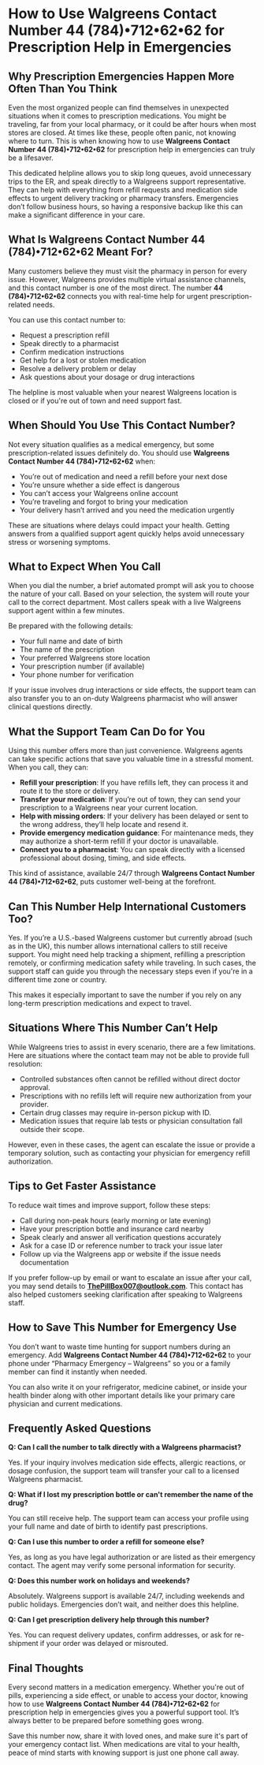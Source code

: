 # How to Use Walgreens Contact Number 44 (784)•712•62•62 for Prescription Help in Emergencies

## Why Prescription Emergencies Happen More Often Than You Think

Even the most organized people can find themselves in unexpected situations when it comes to prescription medications. You might be traveling, far from your local pharmacy, or it could be after hours when most stores are closed. At times like these, people often panic, not knowing where to turn. This is when knowing how to use **Walgreens Contact Number 44 (784)•712•62•62** for prescription help in emergencies can truly be a lifesaver.

This dedicated helpline allows you to skip long queues, avoid unnecessary trips to the ER, and speak directly to a Walgreens support representative. They can help with everything from refill requests and medication side effects to urgent delivery tracking or pharmacy transfers. Emergencies don’t follow business hours, so having a responsive backup like this can make a significant difference in your care.

## What Is Walgreens Contact Number 44 (784)•712•62•62 Meant For?

Many customers believe they must visit the pharmacy in person for every issue. However, Walgreens provides multiple virtual assistance channels, and this contact number is one of the most direct. The number **44 (784)•712•62•62** connects you with real-time help for urgent prescription-related needs.

You can use this contact number to:

- Request a prescription refill
- Speak directly to a pharmacist
- Confirm medication instructions
- Get help for a lost or stolen medication
- Resolve a delivery problem or delay
- Ask questions about your dosage or drug interactions

The helpline is most valuable when your nearest Walgreens location is closed or if you're out of town and need support fast.

## When Should You Use This Contact Number?

Not every situation qualifies as a medical emergency, but some prescription-related issues definitely do. You should use **Walgreens Contact Number 44 (784)•712•62•62** when:

- You’re out of medication and need a refill before your next dose
- You’re unsure whether a side effect is dangerous
- You can’t access your Walgreens online account
- You’re traveling and forgot to bring your medication
- Your delivery hasn’t arrived and you need the medication urgently

These are situations where delays could impact your health. Getting answers from a qualified support agent quickly helps avoid unnecessary stress or worsening symptoms.

## What to Expect When You Call

When you dial the number, a brief automated prompt will ask you to choose the nature of your call. Based on your selection, the system will route your call to the correct department. Most callers speak with a live Walgreens support agent within a few minutes.

Be prepared with the following details:

- Your full name and date of birth
- The name of the prescription
- Your preferred Walgreens store location
- Your prescription number (if available)
- Your phone number for verification

If your issue involves drug interactions or side effects, the support team can also transfer you to an on-duty Walgreens pharmacist who will answer clinical questions directly.

## What the Support Team Can Do for You

Using this number offers more than just convenience. Walgreens agents can take specific actions that save you valuable time in a stressful moment. When you call, they can:

- **Refill your prescription**: If you have refills left, they can process it and route it to the store or delivery.
- **Transfer your medication**: If you’re out of town, they can send your prescription to a Walgreens near your current location.
- **Help with missing orders**: If your delivery has been delayed or sent to the wrong address, they’ll help locate and resend it.
- **Provide emergency medication guidance**: For maintenance meds, they may authorize a short-term refill if your doctor is unavailable.
- **Connect you to a pharmacist**: You can speak directly with a licensed professional about dosing, timing, and side effects.

This kind of assistance, available 24/7 through **Walgreens Contact Number 44 (784)•712•62•62**, puts customer well-being at the forefront.

## Can This Number Help International Customers Too?

Yes. If you’re a U.S.-based Walgreens customer but currently abroad (such as in the UK), this number allows international callers to still receive support. You might need help tracking a shipment, refilling a prescription remotely, or confirming medication safety while traveling. In such cases, the support staff can guide you through the necessary steps even if you're in a different time zone or country.

This makes it especially important to save the number if you rely on any long-term prescription medications and expect to travel.

## Situations Where This Number Can’t Help

While Walgreens tries to assist in every scenario, there are a few limitations. Here are situations where the contact team may not be able to provide full resolution:

- Controlled substances often cannot be refilled without direct doctor approval.
- Prescriptions with no refills left will require new authorization from your provider.
- Certain drug classes may require in-person pickup with ID.
- Medication issues that require lab tests or physician consultation fall outside their scope.

However, even in these cases, the agent can escalate the issue or provide a temporary solution, such as contacting your physician for emergency refill authorization.

## Tips to Get Faster Assistance

To reduce wait times and improve support, follow these steps:

- Call during non-peak hours (early morning or late evening)
- Have your prescription bottle and insurance card nearby
- Speak clearly and answer all verification questions accurately
- Ask for a case ID or reference number to track your issue later
- Follow up via the Walgreens app or website if the issue needs documentation

If you prefer follow-up by email or want to escalate an issue after your call, you may send details to **ThePillBox007@outlook.com**. This contact has also helped customers seeking clarification after speaking to Walgreens staff.

## How to Save This Number for Emergency Use

You don’t want to waste time hunting for support numbers during an emergency. Add **Walgreens Contact Number 44 (784)•712•62•62** to your phone under “Pharmacy Emergency – Walgreens” so you or a family member can find it instantly when needed.

You can also write it on your refrigerator, medicine cabinet, or inside your health binder along with other important details like your primary care physician and current medications.

## Frequently Asked Questions

**Q: Can I call the number to talk directly with a Walgreens pharmacist?**

Yes. If your inquiry involves medication side effects, allergic reactions, or dosage confusion, the support team will transfer your call to a licensed Walgreens pharmacist.

**Q: What if I lost my prescription bottle or can't remember the name of the drug?**

You can still receive help. The support team can access your profile using your full name and date of birth to identify past prescriptions.

**Q: Can I use this number to order a refill for someone else?**

Yes, as long as you have legal authorization or are listed as their emergency contact. The agent may verify some personal information for security.

**Q: Does this number work on holidays and weekends?**

Absolutely. Walgreens support is available 24/7, including weekends and public holidays. Emergencies don’t wait, and neither does this helpline.

**Q: Can I get prescription delivery help through this number?**

Yes. You can request delivery updates, confirm addresses, or ask for re-shipment if your order was delayed or misrouted.

## Final Thoughts

Every second matters in a medication emergency. Whether you're out of pills, experiencing a side effect, or unable to access your doctor, knowing how to use **Walgreens Contact Number 44 (784)•712•62•62** for prescription help in emergencies gives you a powerful support tool. It’s always better to be prepared before something goes wrong.

Save this number now, share it with loved ones, and make sure it's part of your emergency contact list. When medications are vital to your health, peace of mind starts with knowing support is just one phone call away.
